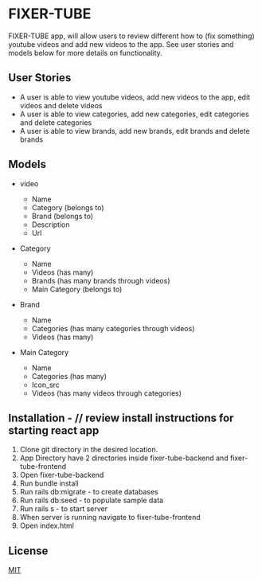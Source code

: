 # FIXER-TUBE

FIXER-TUBE app, will allow users to review different how to (fix something) youtube videos and add new videos to the app.
See user stories and models below for more details on functionality.

## User Stories
* A user is able to view youtube videos, add new videos to the app, edit videos and delete videos 
* A user is able to view categories, add new categories, edit categories and delete categories
* A user is able to view brands, add new brands, edit brands and delete brands


## Models
* video
  * Name
  * Category (belongs to)
  * Brand (belongs to)
  * Description
  * Url
  
* Category
  * Name
  * Videos (has many)
  * Brands (has many brands through videos)
  * Main Category (belongs to)
  
* Brand
  * Name
  * Categories (has many categories through videos)
  * Videos (has many)

* Main Category
  * Name
  * Categories (has many)
  * Icon_src 
  * Videos (has many videos through categories)


## Installation - // review install instructions for starting react app
1. Clone git directory in the desired location.
2. App Directory have 2 directories inside fixer-tube-backend and fixer-tube-frontend
3. Open fixer-tube-backend
4. Run bundle install
5. Run rails db:migrate - to create databases
6. Run rails db:seed - to populate sample data
7. Run rails s - to start server
8. When server is running navigate to fixer-tube-frontend
9. Open index.html

## License
[MIT](https://choosealicense.com/licenses/mit/)
